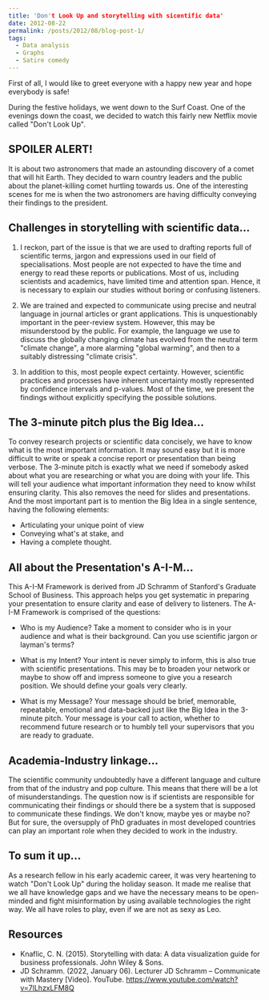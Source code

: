 ```yaml
---
title: 'Don't Look Up and storytelling with sicentific data'
date: 2012-08-22
permalink: /posts/2012/08/blog-post-1/
tags:
  - Data analysis
  - Graphs
  - Satire comedy
---
```


First of all, I would like to greet everyone with a happy new year and hope everybody is safe!

During the festive holidays, we went down to the Surf Coast.
One of the evenings down the coast, we decided to watch this fairly new Netflix movie called "Don't Look Up".

SPOILER ALERT!
------
It is about two astronomers that made an astounding discovery of a comet that will hit Earth. They decided to warn country leaders and the public about the planet-killing comet hurtling towards us. One of the interesting scenes for me is when the two astronomers are having difficulty conveying their findings to the president.

Challenges in storytelling with scientific data...
------
1. I reckon, part of the issue is that we are used to drafting reports full of scientific terms, jargon and expressions used in our field of specialisations. Most people are not expected to have the time and energy to read these reports or publications. Most of us, including scientists and academics, have limited time and attention span. Hence, it is necessary to explain our studies without boring or confusing listeners.

2. We are trained and expected to communicate using precise and neutral language in journal articles or grant applications. This is unquestionably important in the peer-review system. However, this may be misunderstood by the public. For example, the language we use to discuss the globally changing climate has evolved from the neutral term "climate change", a more alarming "global warming", and then to a suitably distressing "climate crisis".

3. In addition to this, most people expect certainty. However, scientific practices and processes have inherent uncertainty mostly represented by confidence intervals and p-values. Most of the time, we present the findings without explicitly specifying the possible solutions. 

The 3-minute pitch plus the Big Idea...
------
To convey research projects or scientific data concisely, we have to know what is the most important information. It may sound easy but it is more difficult to write or speak a concise report or presentation than being verbose. The 3-minute pitch is exactly what we need if somebody asked about what you are researching or what you are doing with your life. This will tell your audience what important information they need to know whilst ensuring clarity. This also removes the need for slides and presentations. And the most important part is to mention the Big Idea in a single sentence, having the following elements:
* Articulating your unique point of view
* Conveying what's at stake, and
* Having a complete thought.

All about the Presentation's A-I-M...
------
This A-I-M Framework is derived from JD Schramm of Stanford's Graduate School of Business. 
This approach helps you get systematic in preparing your presentation to ensure clarity and ease of delivery to listeners.
The A-I-M Framework is comprised of the questions:

* Who is my Audience? Take a moment to consider who is in your audience and what is their background. Can you use scientific jargon or layman's terms?

* What is my Intent? Your intent is never simply to inform, this is also true with scientific presentations. This may be to broaden your network or maybe to show off and impress someone to give you a research position. We should define your goals very clearly.

* What is my Message? Your message should be brief, memorable, repeatable, emotional and data-backed just like the Big Idea in the 3-minute pitch. Your message is your call to action, whether to recommend future research or to humbly tell your supervisors that you are ready to graduate.

Academia-Industry linkage...
------
The scientific community undoubtedly have a different language and culture from that of the industry and pop culture. This means that there will be a lot of misunderstandings. The question now is if scientists are responsible for communicating their findings or should there be a system that is supposed to communicate these findings. We don't know, maybe yes or maybe no? But for sure, the oversupply of PhD graduates in most developed countries can play an important role when they decided to work in the industry.

To sum it up...
------
As a research fellow in his early academic career, it was very heartening to watch "Don't Look Up" during the holiday season.
It made me realise that we all have knowledge gaps and we have the necessary means to be open-minded and fight misinformation by using available technologies the right way.
We all have roles to play, even if we are not as sexy as Leo.

Resources
------
* Knaflic, C. N. (2015). Storytelling with data: A data visualization guide for business professionals. John Wiley & Sons.
* JD Schramm. (2022, January 06). Lecturer JD Schramm – Communicate with Mastery [Video]. YouTube. https://www.youtube.com/watch?v=7lLhzxLFM8Q

